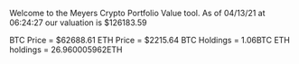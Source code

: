 Welcome to the Meyers Crypto Portfolio Value tool. 
As of 04/13/21 at 06:24:27 our valuation is $126183.59 

BTC Price = $62688.61
 ETH Price = $2215.64
BTC Holdings = 1.06BTC
 ETH holdings = 26.960005962ETH 
